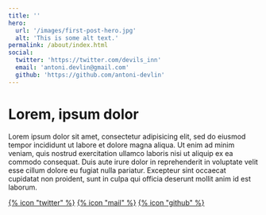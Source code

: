```yaml
---
title: ''
hero:
  url: '/images/first-post-hero.jpg'
  alt: 'This is some alt text.'
permalink: /about/index.html
social:
  twitter: 'https://twitter.com/devils_inn'
  email: 'antoni.devlin@gmail.com'
  github: 'https://github.com/antoni-devlin'
---
```


# Lorem, ipsum dolor

Lorem ipsum dolor sit amet, consectetur adipisicing elit, sed do eiusmod tempor incididunt ut labore et dolore magna aliqua. Ut enim ad minim veniam, quis nostrud exercitation ullamco laboris nisi ut aliquip ex ea commodo consequat. Duis aute irure dolor in reprehenderit in voluptate velit esse cillum dolore eu fugiat nulla pariatur. Excepteur sint occaecat cupidatat non proident, sunt in culpa qui officia deserunt mollit anim id est laborum.

[{% icon "twitter"  %}]({{social.twitter}})
[{% icon "mail"  %}]({{social.email}})
[{% icon "github"  %}]({{social.github}})